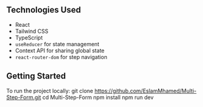 ##  Technologies Used

-  React
-  Tailwind CSS
-  TypeScript
-  `useReducer` for state management
-  Context API for sharing global state
-  `react-router-dom` for step navigation

## Getting Started
 To run the project locally:
 git clone https://github.com/EslamMhamed/Multi-Step-Form.git
 cd Multi-Step-Form
 npm install
 npm run dev
